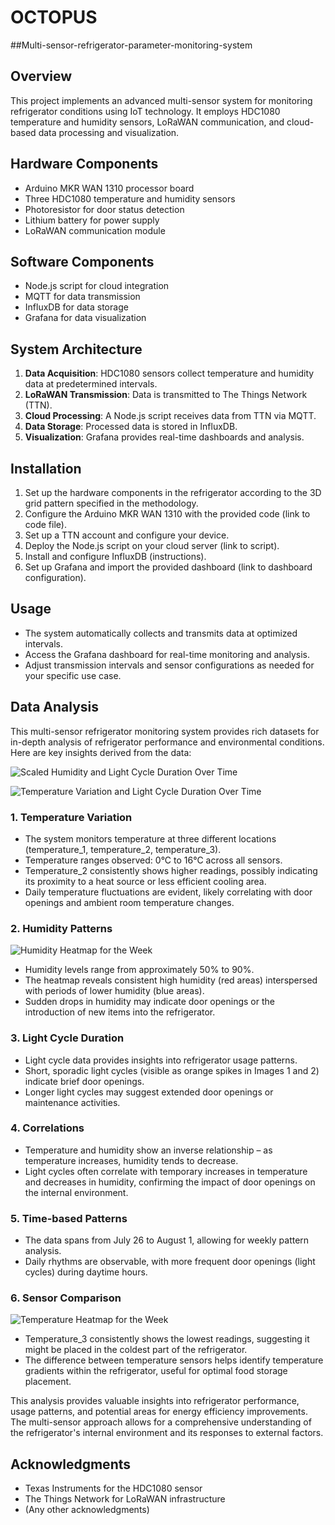 # OCTOPUS
##Multi-sensor-refrigerator-parameter-monitoring-system

## Overview
This project implements an advanced multi-sensor system for monitoring refrigerator conditions using IoT technology. It employs HDC1080 temperature and humidity sensors, LoRaWAN communication, and cloud-based data processing and visualization.

## Hardware Components
- Arduino MKR WAN 1310 processor board
- Three HDC1080 temperature and humidity sensors
- Photoresistor for door status detection
- Lithium battery for power supply
- LoRaWAN communication module

## Software Components
- Node.js script for cloud integration
- MQTT for data transmission
- InfluxDB for data storage
- Grafana for data visualization

## System Architecture
1. **Data Acquisition**: HDC1080 sensors collect temperature and humidity data at predetermined intervals.
2. **LoRaWAN Transmission**: Data is transmitted to The Things Network (TTN).
3. **Cloud Processing**: A Node.js script receives data from TTN via MQTT.
4. **Data Storage**: Processed data is stored in InfluxDB.
5. **Visualization**: Grafana provides real-time dashboards and analysis.

## Installation
1. Set up the hardware components in the refrigerator according to the 3D grid pattern specified in the methodology.
2. Configure the Arduino MKR WAN 1310 with the provided code (link to code file).
3. Set up a TTN account and configure your device.
4. Deploy the Node.js script on your cloud server (link to script).
5. Install and configure InfluxDB (instructions).
6. Set up Grafana and import the provided dashboard (link to dashboard configuration).

## Usage
- The system automatically collects and transmits data at optimized intervals.
- Access the Grafana dashboard for real-time monitoring and analysis.
- Adjust transmission intervals and sensor configurations as needed for your specific use case.

## Data Analysis

This multi-sensor refrigerator monitoring system provides rich datasets for in-depth analysis of refrigerator performance and environmental conditions. Here are key insights derived from the data:

![Scaled Humidity and Light Cycle Duration Over Time](scaled_humidity_light_cycle.png)

![Temperature Variation and Light Cycle Duration Over Time](temperature_light_cycle.png)

### 1. Temperature Variation

- The system monitors temperature at three different locations (temperature_1, temperature_2, temperature_3).
- Temperature ranges observed: 0°C to 16°C across all sensors.
- Temperature_2 consistently shows higher readings, possibly indicating its proximity to a heat source or less efficient cooling area.
- Daily temperature fluctuations are evident, likely correlating with door openings and ambient room temperature changes.

### 2. Humidity Patterns

![Humidity Heatmap for the Week](humidity_heatmap_week.png)

- Humidity levels range from approximately 50% to 90%.
- The heatmap reveals consistent high humidity (red areas) interspersed with periods of lower humidity (blue areas).
- Sudden drops in humidity may indicate door openings or the introduction of new items into the refrigerator.

### 3. Light Cycle Duration

- Light cycle data provides insights into refrigerator usage patterns.
- Short, sporadic light cycles (visible as orange spikes in Images 1 and 2) indicate brief door openings.
- Longer light cycles may suggest extended door openings or maintenance activities.

### 4. Correlations

- Temperature and humidity show an inverse relationship – as temperature increases, humidity tends to decrease.
- Light cycles often correlate with temporary increases in temperature and decreases in humidity, confirming the impact of door openings on the internal environment.

### 5. Time-based Patterns

- The data spans from July 26 to August 1, allowing for weekly pattern analysis.
- Daily rhythms are observable, with more frequent door openings (light cycles) during daytime hours.

### 6. Sensor Comparison
![Temperature Heatmap for the Week](temperature_heatmap_week.png)

- Temperature_3 consistently shows the lowest readings, suggesting it might be placed in the coldest part of the refrigerator.
- The difference between temperature sensors helps identify temperature gradients within the refrigerator, useful for optimal food storage placement.

This analysis provides valuable insights into refrigerator performance, usage patterns, and potential areas for energy efficiency improvements. The multi-sensor approach allows for a comprehensive understanding of the refrigerator's internal environment and its responses to external factors.

## Acknowledgments
- Texas Instruments for the HDC1080 sensor
- The Things Network for LoRaWAN infrastructure
- (Any other acknowledgments)
